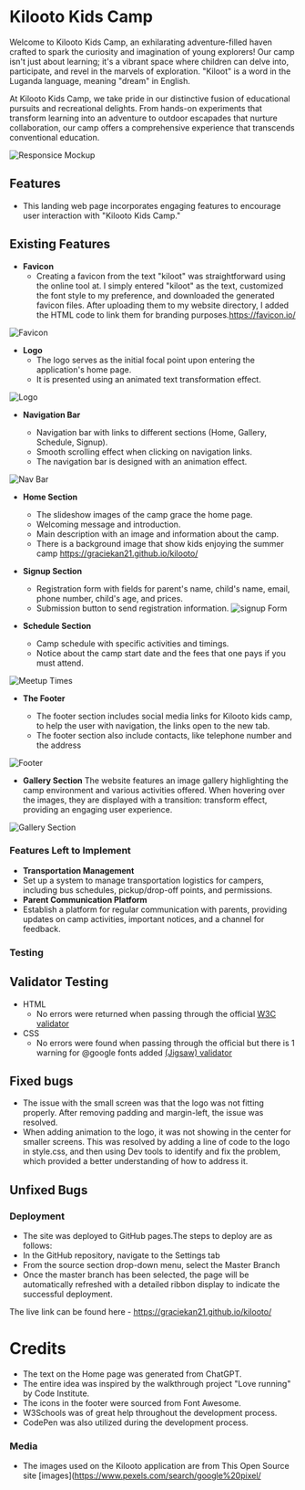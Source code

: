 # Kilooto Kids Camp

Welcome to Kilooto Kids Camp, an exhilarating adventure-filled haven crafted to spark the curiosity and imagination of young explorers! Our camp isn't just about learning; it's a vibrant space where children can delve into, participate, and revel in the marvels of exploration. "Kiloot" is a word in the Luganda language, meaning "dream" in English.

At Kilooto Kids Camp, we take pride in our distinctive fusion of educational pursuits and recreational delights. From hands-on experiments that transform learning into an adventure to outdoor escapades that nurture collaboration, our camp offers a comprehensive experience that transcends conventional education.

![Responsice Mockup](/images/kilooto_kids_camp_mockup.png)

## Features

- This landing web page incorporates engaging features to encourage user interaction with "Kilooto Kids Camp."

## Existing Features

- **Favicon**
  - Creating a favicon from the text "kiloot" was straightforward using the online tool at. I simply entered "kiloot" as the text, customized the font style to my preference, and downloaded the generated favicon files. After uploading them to my website directory, I added the HTML code to link them for branding purposes.<https://favicon.io/>

![Favicon](/android-chrome-192x192.png/)

- **Logo**
  - The logo serves as the initial focal point upon entering the application's home page.
  - It is presented using an animated text transformation effect.

![Logo](/images/kilooto_kids_camp_logo.png)

- **Navigation Bar**

  - Navigation bar with links to different sections (Home, Gallery, Schedule, Signup).
  - Smooth scrolling effect when clicking on navigation links.
  - The navigation bar is designed with an animation effect.

![Nav Bar](/images/kilooto_kids_camp_nav_bar.png)

- **Home Section**

  - The slideshow images of the camp grace the home page.
  - Welcoming message and introduction.
  - Main description with an image and information about the camp.
  - There is a background image that show kids enjoying the summer camp
    <https://graciekan21.github.io/kilooto/>

- **Signup Section**

  - Registration form with fields for parent's name, child's name, email, phone number, child's age, and prices.
  - Submission button to send registration information.
    ![signup Form](/images/kilooto_kids_camp_schedule2.png)

- **Schedule Section**
  - Camp schedule with specific activities and timings.
  - Notice about the camp start date and the fees that one pays if you must attend.

![Meetup Times](/images/kilooto_kids_camp_schedule_activities.png)

- **The Footer**

  - The footer section includes social media links for Kilooto kids camp, to help the user with navigation, the links open to the new tab.
  - The footer section also include contacts, like telephone number and the address

![Footer](/images/kilooto_kids_camp_footer.png)

- **Gallery Section**
  The website features an image gallery highlighting the camp environment and various activities offered.
  When hovering over the images, they are displayed with a transition: transform effect, providing an engaging user experience.

![Gallery Section](/images/kilooto_kids_camp_.gallery_page.png)

### Features Left to Implement

- **Transportation Management**
- Set up a system to manage transportation logistics for campers, including bus schedules, pickup/drop-off points, and permissions.
- **Parent Communication Platform**
- Establish a platform for regular communication with parents, providing updates on camp activities, important notices, and a channel for feedback.

### Testing

## Validator Testing

- HTML
  - No errors were returned when passing through the official [W3C validator]()
- CSS
  - No errors were found when passing through the official  but there is 1 warning for @google fonts added [(Jigsaw) validator](/images/validated_css.png)

## Fixed bugs

- The issue with the small screen was that the logo was not fitting properly. After removing padding and margin-left, the issue was resolved.
- When adding animation to the logo, it was not showing in the center for smaller screens. This was resolved by adding a line of code to the logo in style.css, and then using Dev tools to identify and fix the problem, which provided a better understanding of how to address it.

## Unfixed Bugs

### Deployment

- The site was deployed to GitHub pages.The steps to deploy are as follows:
- In the GitHub repository, navigate to the Settings tab
- From the source section drop-down menu, select the Master Branch
- Once the master branch has been selected, the page will be automatically refreshed with a detailed ribbon display to indicate the successful deployment.

The live link can be found here - <https://graciekan21.github.io/kilooto/>

# Credits

- The text on the Home page was generated from ChatGPT.
- The entire idea was inspired by the walkthrough project "Love running" by Code Institute.
- The icons in the footer were sourced from Font Awesome.
- W3Schools was of great help throughout the development process.
- CodePen was also utilized during the development process.

### Media

- The images used on the Kilooto application are from This Open Source site [images](https://www.pexels.com/search/google%20pixel/
